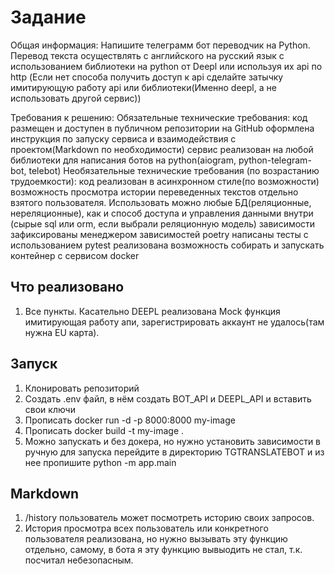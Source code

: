 # Задание
Общая информация:
Напишите телеграмм бот переводчик на Python. Перевод текста осуществлять с английского на русский язык с использованием библиотеки на python от Deepl или используя их api по http (Если нет способа получить доступ к api сделайте затычку имитирующую работу api или библиотеки(Именно deepl, а не использовать другой сервис))

Требования к решению:
Обязательные технические требования:
код размещен и доступен в публичном репозитории на GitHub
оформлена инструкция по запуску сервиса и взаимодействия с проектом(Markdown по необходимости)
сервис реализован на любой библиотеки для написания ботов на python(aiogram, python-telegram-bot, telebot)
Необязательные технические требования (по возрастанию трудоемкости):
код реализован в асинхронном стиле(по возможности)
возможность просмотра истории переведенных текстов отдельно взятого пользователя. Использовать можно любые БД(реляционные, нереляционные), как и способ доступа и управления данными внутри (сырые sql или orm, если выбрали реляционную модель)
зависимости зафиксированы менеджером зависимостей poetry
написаны тесты с использованием pytest
реализована возможность собирать и запускать контейнер с сервисом docker
## Что реализовано
1. Все пункты. Касательно DEEPL реализована Mock функция имитирующая работу апи, зарегистрировать аккаунт не удалось(там нужна EU карта).

## Запуск
1. Клонировать репозиторий
2. Создать .env файл, в нём создать BOT_API и DEEPL_API и вставить свои ключи
3. Прописать docker run -d -p 8000:8000 my-image
4. Прописать docker build -t my-image .
5. Можно запускать и без докера, но нужно установить зависимости в ручную для запуска перейдите в директорию TGTRANSLATEBOT и из нее пропишите python -m app.main

## Markdown
1. /history пользователь может посмотреть историю своих запросов.
2. История просмотра всех пользователь или конкретного пользователя реализована, но нужно вызывать эту функцию отдельно, самому, в бота я эту функцию вывыодить не стал, т.к. посчитал небезопасным.
